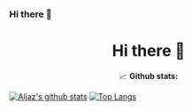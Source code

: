 ### Hi there 👋

<!--
**aljaz90/aljaz90** is a ✨ _special_ ✨ repository because its `README.md` (this file) appears on your GitHub profile.

Here are some ideas to get you started:

- 🔭 I’m currently working on ...
- 🌱 I’m currently learning ...
- 👯 I’m looking to collaborate on ...
- 🤔 I’m looking for help with ...
- 💬 Ask me about ...
- 📫 How to reach me: ...
- 😄 Pronouns: ...
- ⚡ Fun fact: ...
-->


<div align="center">
 <h1>Hi there 👋</h1>
  <summary>📈 <b>Github stats:</b></summary>
</details>
</div>

[![Aljaz's github stats](https://github-readme-stats.vercel.app/api?username=aljaz90&count_private=true&show_icons=true&theme=chartreuse-dark&show_owner=true)](https://github.com/anuraghazra/github-readme-stats)
[![Top Langs](https://github-readme-stats.vercel.app/api/top-langs/?username=aljaz90&layout=compact&theme=chartreuse-dark&hide=ShaderLab)](https://github.com/anuraghazra/github-readme-stats)
